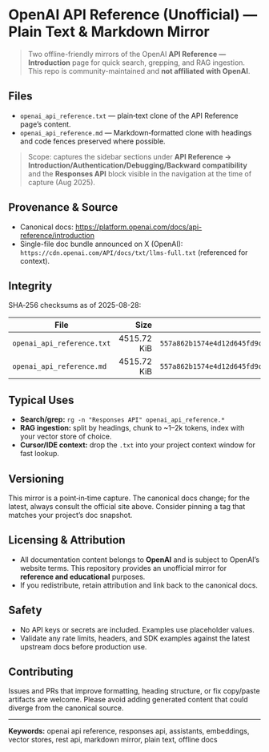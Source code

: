 # OpenAI API Reference (Unofficial) — Plain Text & Markdown Mirror

> Two offline-friendly mirrors of the OpenAI **API Reference — Introduction** page for quick search, grepping, and RAG ingestion. This repo is community-maintained and **not affiliated with OpenAI**.

## Files
- `openai_api_reference.txt` — plain‑text clone of the API Reference page’s content.
- `openai_api_reference.md` — Markdown‑formatted clone with headings and code fences preserved where possible.

> Scope: captures the sidebar sections under **API Reference → Introduction/Authentication/Debugging/Backward compatibility** and the **Responses API** block visible in the navigation at the time of capture (Aug 2025).

## Provenance & Source
- Canonical docs: <https://platform.openai.com/docs/api-reference/introduction>
- Single-file doc bundle announced on X (OpenAI): `https://cdn.openai.com/API/docs/txt/llms-full.txt` (referenced for context).

## Integrity
SHA‑256 checksums as of 2025-08-28:

| File | Size | SHA‑256 |
|---|---:|---|
| `openai_api_reference.txt` | 4515.72 KiB | `557a862b1574e4d12d645fd9c436fbfd35d487539f104b89dcfa48ad8f0e678b` |
| `openai_api_reference.md` | 4515.72 KiB | `557a862b1574e4d12d645fd9c436fbfd35d487539f104b89dcfa48ad8f0e678b` |

## Typical Uses
- **Search/grep:** `rg -n "Responses API" openai_api_reference.*`
- **RAG ingestion:** split by headings, chunk to ~1–2k tokens, index with your vector store of choice.
- **Cursor/IDE context:** drop the `.txt` into your project context window for fast lookup.

## Versioning
This mirror is a point‑in‑time capture. The canonical docs change; for the latest, always consult the official site above. Consider pinning a tag that matches your project’s doc snapshot.

## Licensing & Attribution
- All documentation content belongs to **OpenAI** and is subject to OpenAI’s website terms. This repository provides an unofficial mirror for **reference and educational** purposes.
- If you redistribute, retain attribution and link back to the canonical docs.

## Safety
- No API keys or secrets are included. Examples use placeholder values.
- Validate any rate limits, headers, and SDK examples against the latest upstream docs before production use.

## Contributing
Issues and PRs that improve formatting, heading structure, or fix copy/paste artifacts are welcome. Please avoid adding generated content that could diverge from the canonical source.

---

**Keywords:** openai api reference, responses api, assistants, embeddings, vector stores, rest api, markdown mirror, plain text, offline docs
